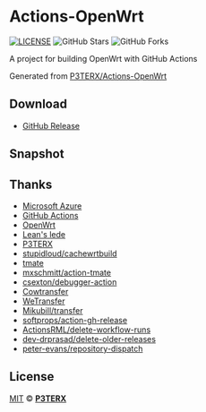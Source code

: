 # Actions-OpenWrt

[![LICENSE](https://img.shields.io/github/license/mashape/apistatus.svg?style=flat-square&label=LICENSE)](https://github.com/Dawneng/Actions-OpenWrt/blob/master/LICENSE)
![GitHub Stars](https://img.shields.io/github/stars/Dawneng/Actions-OpenWrt.svg?style=flat-square&label=Stars&logo=github)
![GitHub Forks](https://img.shields.io/github/forks/Dawneng/Actions-OpenWrt.svg?style=flat-square&label=Forks&logo=github)

A project for building OpenWrt with GitHub Actions

Generated from [P3TERX/Actions-OpenWrt](https://github.com/P3TERX/Actions-OpenWrt)

## Download

- [GitHub Release](https://github.com/Dawneng/Actions-OpenWrt/releases/latest)

## Snapshot


## Thanks

- [Microsoft Azure](https://azure.microsoft.com)
- [GitHub Actions](https://github.com/features/actions)
- [OpenWrt](https://github.com/openwrt/openwrt)
- [Lean's lede](https://github.com/coolsnowwolf/lede)
- [P3TERX](https://github.com/P3TERX/Actions-OpenWrt)
- [stupidloud/cachewrtbuild](https://github.com/klever1988/cachewrtbuild)
- [tmate](https://github.com/tmate-io/tmate)
- [mxschmitt/action-tmate](https://github.com/mxschmitt/action-tmate)
- [csexton/debugger-action](https://github.com/csexton/debugger-action)
- [Cowtransfer](https://cowtransfer.com)
- [WeTransfer](https://wetransfer.com/)
- [Mikubill/transfer](https://github.com/Mikubill/transfer)
- [softprops/action-gh-release](https://github.com/softprops/action-gh-release)
- [ActionsRML/delete-workflow-runs](https://github.com/ActionsRML/delete-workflow-runs)
- [dev-drprasad/delete-older-releases](https://github.com/dev-drprasad/delete-older-releases)
- [peter-evans/repository-dispatch](https://github.com/peter-evans/repository-dispatch)

## License

[MIT](https://github.com/P3TERX/Actions-OpenWrt/blob/main/LICENSE) © [**P3TERX**](https://p3terx.com)

